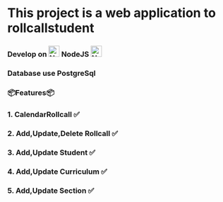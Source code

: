 # This project is a web application to rollcallstudent

### Develop on <img src="https://github.com/user-attachments/assets/edc20dfa-813b-4c35-83b2-776426714c07" alt="NodeJS Logo" width="25px" /> NodeJS <img src="https://github.com/user-attachments/assets/edc20dfa-813b-4c35-83b2-776426714c07" alt="NodeJS Logo" width="25px" />

### Database use PostgreSql


### 📦Features📦

### 1. CalendarRollcall ✅

### 2. Add,Update,Delete Rollcall ✅

### 3. Add,Update Student ✅

### 4. Add,Update Curriculum ✅

### 5. Add,Update Section ✅
